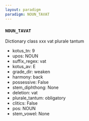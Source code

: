 ```yaml
---
layout: paradigm
paradigm: NOUN_TAVAT
---
```

### ` NOUN_TAVAT `

Dictionary class xxx vat plurale tantum
* kotus_tn: 9
* upos: NOUN
* suffix_regex: vat
* kotus_av: E
* grade_dir: weaken
* harmony: back
* possessive: False
* stem_diphthong: None
* deletion: vat
* plurale_tantum: obligatory
* clitics: False
* pos: NOUN
* stem_vowel: None
